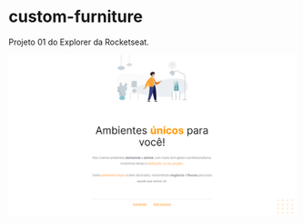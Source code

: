 # custom-furniture
Projeto 01 do Explorer da Rocketseat.

![custom-furniture](https://github.com/madalena-rocha/custom-furniture/blob/main/assets/custom-furniture.png)
